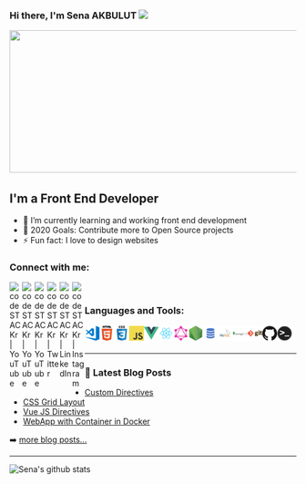 ### Hi there, I'm Sena AKBULUT <img src="https://user-images.githubusercontent.com/34038741/97170876-7da1eb80-179d-11eb-951c-9dfcc19a6d6e.gif" width="30px">


<img width="520px" height="250" alignitems="center" src="https://media.giphy.com/media/xuXzcHMkuwvf2/giphy.gif">

## I'm a Front End Developer

- 🌱 I’m currently learning and working front end development
- 🥅 2020 Goals: Contribute more to Open Source projects
- ⚡ Fun fact: I love to design websites



### Connect with me:

[<img align="left" alt="codeSTACKr | YouTube" width="22px" src="https://user-images.githubusercontent.com/34038741/96874208-897c6d80-147e-11eb-99c6-0477ba9d1c4b.png" />][codepen]
[<img align="left" alt="codeSTACKr | YouTube" width="22px" src="https://user-images.githubusercontent.com/34038741/96890412-4a571800-1490-11eb-9938-34a75c9d33a3.png" />][medium]
[<img align="left" alt="codeSTACKr | YouTube" width="22px" src="https://user-images.githubusercontent.com/34038741/96890626-7bcfe380-1490-11eb-8369-9e8bae2a108f.png" />][mail]
[<img align="left" alt="codeSTACKr | Twitter" width="22px" src="https://cdn.jsdelivr.net/npm/simple-icons@v3/icons/twitter.svg" />][twitter]
[<img align="left" alt="codeSTACKr | LinkedIn" width="22px" src="https://cdn.jsdelivr.net/npm/simple-icons@v3/icons/linkedin.svg" />][linkedin]
[<img align="left" alt="codeSTACKr | Instagram" width="22px" src="https://cdn.jsdelivr.net/npm/simple-icons@v3/icons/instagram.svg" />][instagram]

<br />

### Languages and Tools:

[<img align="left" alt="Visual Studio Code" width="26px" src="https://raw.githubusercontent.com/github/explore/80688e429a7d4ef2fca1e82350fe8e3517d3494d/topics/visual-studio-code/visual-studio-code.png" />][VSCode]
[<img align="left" alt="HTML5" width="26px" src="https://raw.githubusercontent.com/github/explore/80688e429a7d4ef2fca1e82350fe8e3517d3494d/topics/html/html.png" />][HTML]
[<img align="left" alt="CSS3" width="26px" src="https://raw.githubusercontent.com/github/explore/80688e429a7d4ef2fca1e82350fe8e3517d3494d/topics/css/css.png" />][CSS]
[<img align="left" alt="JavaScript" width="26px" src="https://raw.githubusercontent.com/github/explore/80688e429a7d4ef2fca1e82350fe8e3517d3494d/topics/javascript/javascript.png" />][JS]
[<img align="left" alt="Vue" width="26px"
src="https://raw.githubusercontent.com/github/explore/80688e429a7d4ef2fca1e82350fe8e3517d3494d/topics/vue/vue.png" />][Vue]
[<img align="left" alt="React" width="26px" src="https://raw.githubusercontent.com/github/explore/80688e429a7d4ef2fca1e82350fe8e3517d3494d/topics/react/react.png" />][React]
[<img align="left" alt="GraphQL" width="26px" src="https://raw.githubusercontent.com/github/explore/80688e429a7d4ef2fca1e82350fe8e3517d3494d/topics/graphql/graphql.png" />][GQL]
[<img align="left" alt="Node.js" width="26px" src="https://raw.githubusercontent.com/github/explore/80688e429a7d4ef2fca1e82350fe8e3517d3494d/topics/nodejs/nodejs.png" />][NODE]
[<img align="left" alt="SQL" width="26px" src="https://raw.githubusercontent.com/github/explore/80688e429a7d4ef2fca1e82350fe8e3517d3494d/topics/sql/sql.png" />][SQL]
[<img align="left" alt="MySQL" width="26px" src="https://raw.githubusercontent.com/github/explore/80688e429a7d4ef2fca1e82350fe8e3517d3494d/topics/mysql/mysql.png" />][MYSQL]
[<img align="left" alt="MongoDB" width="26px" src="https://raw.githubusercontent.com/github/explore/80688e429a7d4ef2fca1e82350fe8e3517d3494d/topics/mongodb/mongodb.png" />][MDB]
[<img align="left" alt="Git" width="26px" src="https://raw.githubusercontent.com/github/explore/80688e429a7d4ef2fca1e82350fe8e3517d3494d/topics/git/git.png" />][GİT]
[<img align="left" alt="GitHub" width="26px" src="https://raw.githubusercontent.com/github/explore/78df643247d429f6cc873026c0622819ad797942/topics/github/github.png" />][GHUB]
[<img align="left" alt="Terminal" width="26px" src="https://raw.githubusercontent.com/github/explore/80688e429a7d4ef2fca1e82350fe8e3517d3494d/topics/terminal/terminal.png" />][T]

<br />
<br />

---

### 📕 Latest Blog Posts

<!-- BLOG-POST-LIST:START -->
- [Custom Directives](https://senaakbulut.medium.com/custom-directives-9962fa810f9a)
- [CSS Grid Layout](https://medium.com/star-gazers/css-grid-layout-ef82a7c6b85c)
- [Vue JS Directives](https://senaakbulut.medium.com/vue-js-directives-6e4ead723c9e)
- [WebApp with Container in Docker](https://senaakbulut.medium.com/webapp-with-container-in-docker-328ac348ac2a)
<!-- BLOG-POST-LIST:END -->

➡️ [more blog posts...](https://medium.com/@senaakbulut)

---
![Sena's github stats](https://github-readme-stats.vercel.app/api?username=Senakbulut&hide=contribs,prs)

[T]:https://linux.org.tr/
[GHUB]:https://github.com/Senakbulut
[GİT]:https://git-scm.com/
[MDB]:https://www.mongodb.com/
[MYSQL]:https://www.mysql.com/
[SQL]:https://www.postgresql.org/
[NODE]:https://nodejs.org/en/
[GQL]:https://graphql.org/
[Vue]:https://vuejs.org/
[React]:https://tr.reactjs.org/
[JS]:https://www.javascript.com/
[CSS]:https://www.w3.org/Style/CSS/Overview.en.html
[HTML]:https://html.com/
[VSCode]:https://code.visualstudio.com/
[medium]: https://medium.com/@senaakbulut
[codepen]: https://codepen.io/senakblt
[mail]: mailto:senaakbulut16@gmail.com
[twitter]: https://twitter.com/Sena_Akbulut_
[instagram]: https://www.instagram.com/senakbulut_/
[linkedin]: https://www.linkedin.com/in/senaakbulut
